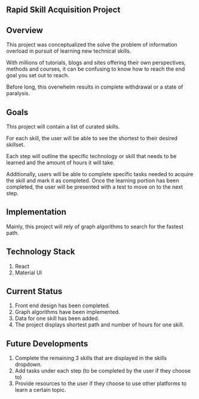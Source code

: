 ## Rapid Skill Acquisition Project

## Overview

This project was conceptualized the solve the problem of information overload in pursuit of learning
new technical skills.

With millions of tutorials, blogs and sites offering their own perspectives, methods and courses, it can
be confusing to know how to reach the end goal you set out to reach.

Before long, this overwhelm results in complete withdrawal or a state of paralysis.


## Goals

This project will contain a list of curated skills.

For each skill, the user will be able to see the shortest to their desired skillset.

Each step will outline the specific technology or skill that needs to be learned and the amount of 
hours it will take.

Additionally, users will be able to complete specific tasks needed to acquire the skill and mark it as completed.
Once the learning portion has been completed, the user will be presented with a test to move on to the next step.

## Implementation

Mainly, this project will rely of graph algorithms to search for the fastest path.

## Technology Stack
1. React
2. Material UI

## Current Status
1. Front end design has been completed.
2. Graph algorithms have been implemented.
2. Data for one skill has been added.
3. The project displays shortest path and number of hours for one skill.

## Future Developments
1. Complete the remaining 3 skills that are displayed in the skills dropdown.
2. Add tasks under each step (to be completed by the user if they choose to)
3. Provide resources to the user if they choose to use other platforms to learn a certain topic.
